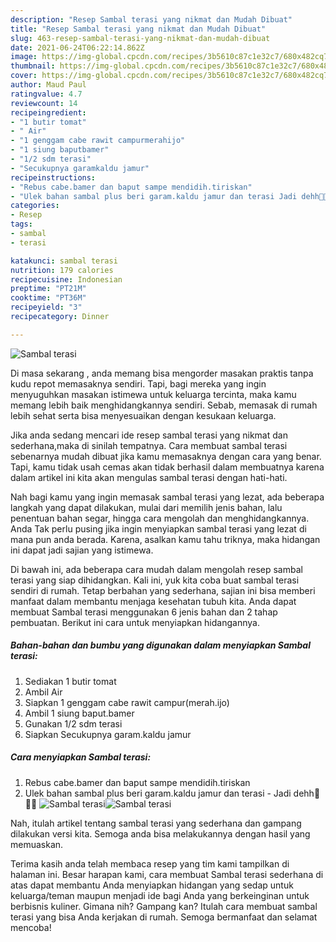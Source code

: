 ```yaml
---
description: "Resep Sambal terasi yang nikmat dan Mudah Dibuat"
title: "Resep Sambal terasi yang nikmat dan Mudah Dibuat"
slug: 463-resep-sambal-terasi-yang-nikmat-dan-mudah-dibuat
date: 2021-06-24T06:22:14.862Z
image: https://img-global.cpcdn.com/recipes/3b5610c87c1e32c7/680x482cq70/sambal-terasi-foto-resep-utama.jpg
thumbnail: https://img-global.cpcdn.com/recipes/3b5610c87c1e32c7/680x482cq70/sambal-terasi-foto-resep-utama.jpg
cover: https://img-global.cpcdn.com/recipes/3b5610c87c1e32c7/680x482cq70/sambal-terasi-foto-resep-utama.jpg
author: Maud Paul
ratingvalue: 4.7
reviewcount: 14
recipeingredient:
- "1 butir tomat"
- " Air"
- "1 genggam cabe rawit campurmerahijo"
- "1 siung baputbamer"
- "1/2 sdm terasi"
- "Secukupnya garamkaldu jamur"
recipeinstructions:
- "Rebus cabe.bamer dan baput sampe mendidih.tiriskan"
- "Ulek bahan sambal plus beri garam.kaldu jamur dan terasi Jadi dehh🤗🤤🤤"
categories:
- Resep
tags:
- sambal
- terasi

katakunci: sambal terasi 
nutrition: 179 calories
recipecuisine: Indonesian
preptime: "PT21M"
cooktime: "PT36M"
recipeyield: "3"
recipecategory: Dinner

---
```



![Sambal terasi](https://img-global.cpcdn.com/recipes/3b5610c87c1e32c7/680x482cq70/sambal-terasi-foto-resep-utama.jpg)

Di masa  sekarang , anda memang bisa mengorder masakan praktis tanpa kudu repot memasaknya sendiri. Tapi, bagi mereka yang ingin menyuguhkan masakan istimewa untuk keluarga tercinta, maka kamu memang lebih baik menghidangkannya sendiri. Sebab, memasak di rumah lebih sehat serta bisa menyesuaikan dengan kesukaan keluarga.

Jika anda sedang mencari ide resep sambal terasi yang nikmat dan sederhana,maka di sinilah tempatnya. Cara membuat sambal terasi  sebenarnya mudah dibuat jika kamu memasaknya dengan cara yang benar. Tapi, kamu tidak usah cemas akan tidak berhasil dalam membuatnya 
karena dalam artikel ini kita akan mengulas sambal terasi dengan hati-hati.  



Nah bagi kamu yang ingin memasak sambal terasi yang lezat, ada beberapa langkah yang dapat dilakukan, mulai dari memilih jenis bahan, lalu penentuan bahan segar, hingga cara mengolah dan menghidangkannya. Anda Tak perlu pusing jika ingin menyiapkan sambal terasi yang lezat di mana pun anda berada. Karena, asalkan kamu  tahu triknya, maka hidangan ini dapat jadi sajian yang istimewa.

Di bawah ini, ada beberapa cara mudah dalam mengolah resep sambal terasi yang siap dihidangkan. Kali ini, yuk kita coba buat sambal terasi sendiri di rumah. Tetap berbahan yang sederhana, sajian ini bisa memberi manfaat dalam membantu menjaga kesehatan tubuh kita. Anda dapat membuat Sambal terasi menggunakan 6 jenis bahan dan 2 tahap pembuatan. Berikut ini cara untuk menyiapkan hidangannya.

<!--inarticleads1-->

##### Bahan-bahan dan bumbu yang digunakan dalam menyiapkan Sambal terasi:

1. Sediakan 1 butir tomat
1. Ambil  Air
1. Siapkan 1 genggam cabe rawit campur(merah.ijo)
1. Ambil 1 siung baput.bamer
1. Gunakan 1/2 sdm terasi
1. Siapkan Secukupnya garam.kaldu jamur




<!--inarticleads2-->

##### Cara menyiapkan Sambal terasi:

1. Rebus cabe.bamer dan baput sampe mendidih.tiriskan
1. Ulek bahan sambal plus beri garam.kaldu jamur dan terasi - Jadi dehh🤗🤤🤤
<img src="https://img-global.cpcdn.com/steps/458fecee10fd7247/160x128cq70/sambal-terasi-langkah-memasak-2-foto.jpg" alt="Sambal terasi"><img src="https://img-global.cpcdn.com/steps/bc34e486e9f31cdd/160x128cq70/sambal-terasi-langkah-memasak-2-foto.jpg" alt="Sambal terasi">



Nah, itulah artikel tentang  sambal terasi  yang sederhana dan gampang dilakukan versi kita. Semoga anda bisa melakukannya dengan hasil yang memuaskan. 

Terima kasih anda telah membaca resep yang tim kami tampilkan di halaman ini. Besar harapan kami, cara membuat  Sambal terasi sederhana di atas dapat membantu Anda menyiapkan hidangan yang sedap untuk keluarga/teman maupun menjadi ide bagi Anda yang berkeinginan untuk berbisnis kuliner. Gimana nih? Gampang kan? Itulah cara membuat sambal terasi yang bisa Anda kerjakan di rumah. Semoga bermanfaat dan selamat mencoba!

